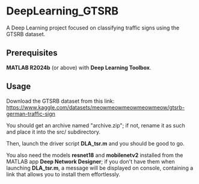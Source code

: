 # DeepLearning_GTSRB
A Deep Learning project focused on classifying traffic signs using the GTSRB dataset.

## Prerequisites
**MATLAB R2024b** (or above) with **Deep Learning Toolbox**.

## Usage
Download the GTSRB dataset from this link:
https://www.kaggle.com/datasets/meowmeowmeowmeowmeow/gtsrb-german-traffic-sign

You should get an archive named "archive.zip"; if not, rename it as such and place it into the src/ subdirectory.

Then, launch the driver script **DLA_tsr.m** and you should be good to go.

You also need the models **resnet18** and **mobilenetv2** installed from the MATLAB app **Deep Network Designer**; if you don't have them when launching **DLA_tsr.m**, a message will be displayed on console, containing a link that allows you to install them effortlessly.
